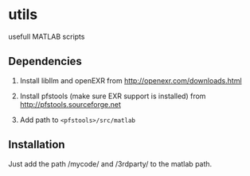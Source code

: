 # utils
usefull MATLAB scripts

Dependencies
------------
1. Install libIlm and openEXR from http://openexr.com/downloads.html

2. Install pfstools (make sure EXR support is installed) from http://pfstools.sourceforge.net

3. Add path to `<pfstools>/src/matlab`

Installation
------------

Just add the path <utils>/mycode/ and <utils>/3rdparty/ to the matlab path.

